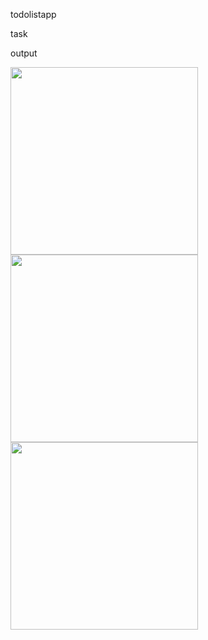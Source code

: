 todolistapp

task

output

<img src="https://github.com/Suhaib-ahamed/TodoApp-Intern-Codsoft/assets/128374152/07d59b37-24ae-470c-82e3-3bd33cb1512d" width="300">
<img src="https://github.com/Suhaib-ahamed/TodoApp-Intern-Codsoft/assets/128374152/529252e5-726c-49c5-982d-080de35a10c9" width="300">
<img src="https://github.com/Suhaib-ahamed/TodoApp-Intern-Codsoft/assets/128374152/c2701a58-0620-4996-af24-51add8e8f86a" width="300">
